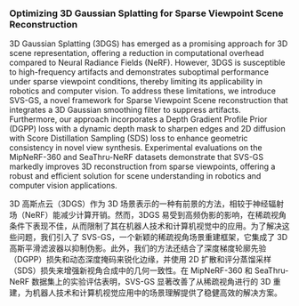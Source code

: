 ### Optimizing 3D Gaussian Splatting for Sparse Viewpoint Scene Reconstruction

3D Gaussian Splatting (3DGS) has emerged as a promising approach for 3D scene representation, offering a reduction in computational overhead compared to Neural Radiance Fields (NeRF). However, 3DGS is susceptible to high-frequency artifacts and demonstrates suboptimal performance under sparse viewpoint conditions, thereby limiting its applicability in robotics and computer vision. To address these limitations, we introduce SVS-GS, a novel framework for Sparse Viewpoint Scene reconstruction that integrates a 3D Gaussian smoothing filter to suppress artifacts. Furthermore, our approach incorporates a Depth Gradient Profile Prior (DGPP) loss with a dynamic depth mask to sharpen edges and 2D diffusion with Score Distillation Sampling (SDS) loss to enhance geometric consistency in novel view synthesis. Experimental evaluations on the MipNeRF-360 and SeaThru-NeRF datasets demonstrate that SVS-GS markedly improves 3D reconstruction from sparse viewpoints, offering a robust and efficient solution for scene understanding in robotics and computer vision applications.

3D 高斯点云（3DGS）作为 3D 场景表示的一种有前景的方法，相较于神经辐射场（NeRF）能减少计算开销。然而，3DGS 易受到高频伪影的影响，在稀疏视角条件下表现不佳，从而限制了其在机器人技术和计算机视觉中的应用。为了解决这些问题，我们引入了 SVS-GS，一个新颖的稀疏视角场景重建框架，它集成了 3D 高斯平滑滤波器以抑制伪影。此外，我们的方法还结合了深度梯度轮廓先验（DGPP）损失和动态深度掩码来锐化边缘，并使用 2D 扩散和评分蒸馏采样（SDS）损失来增强新视角合成中的几何一致性。在 MipNeRF-360 和 SeaThru-NeRF 数据集上的实验评估表明，SVS-GS 显著改善了从稀疏视角进行的 3D 重建，为机器人技术和计算机视觉应用中的场景理解提供了稳健高效的解决方案。
